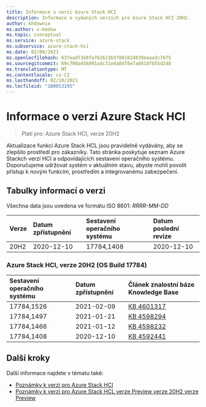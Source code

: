 ```yaml
---
title: Informace o verzi Azure Stack HCI
description: Informace o vydaných verzích pro Azure Stack HCI 20H2.
author: khdownie
ms.author: v-kedow
ms.topic: conceptual
ms.service: azure-stack
ms.subservice: azure-stack-hci
ms.date: 02/09/2021
ms.openlocfilehash: 637eadf3b8fe762623b5f881024039eaaa3c76f5
ms.sourcegitcommit: 69c700a456091adc31e4a8d78e7a681dfb55d248
ms.translationtype: MT
ms.contentlocale: cs-CZ
ms.lasthandoff: 02/10/2021
ms.locfileid: "100013195"
---
```

# <a name="azure-stack-hci-release-information"></a>Informace o verzi Azure Stack HCI

> Platí pro: Azure Stack HCI, verze 20H2

Aktualizace funkcí Azure Stack HCL jsou pravidelně vydávány, aby se zlepšilo prostředí pro zákazníky. Tato stránka poskytuje seznam Azure Stackch verzí HCI a odpovídajících sestavení operačního systému. Doporučujeme udržovat systém v aktuálním stavu, abyste mohli povolit přístup k novým funkcím, prostředím a integrovanému zabezpečení.

## <a name="release-information-tables"></a>Tabulky informací o verzi

Všechna data jsou uvedena ve formátu ISO 8601: *RRRR-MM-DD*

| **Verze** | **Datum zpřístupnění** | **Sestavení operačního systému**      | **Datum poslední revize** |
|:------------|:----------------------|:------------------|:-------------------------|
| 20H2        | 2020-12-10            | 17784,1408        | 2020-12-10               |

### <a name="azure-stack-hci-version-20h2-os-build-17784"></a>Azure Stack HCI, verze 20H2 (OS Build 17784)

| **Sestavení operačního systému** | **Datum zpřístupnění** | **Článek znalostní báze Knowledge Base**                                           |
|:------------ |:----------------------|:---------------------------------------------------------|
| 17784,1526   | 2021-02-09            | [KB 4601317](https://support.microsoft.com/topic/february-9-2021-preview-update-kb4601317-3b0853af-ff64-4f7d-0c8b-49cb226c7ac2) |
| 17784,1497   | 2021-01-21            | [KB 4598294](https://support.microsoft.com/topic/january-21-2021-preview-update-kb4598294-cc405eaa-41e5-f8fb-cf3b-dd5357135f17) |
| 17784,1466   | 2021-01-12            | [KB 4598232](https://support.microsoft.com/help/4598232/january-12-2021-security-update-kb4598232) |
| 17784,1408   | 2020-12-10            | [KB 4592441](https://support.microsoft.com/topic/december-8-2020-security-update-kb4592441-81a1f99c-717f-7cd6-b9d4-76d88206634d) |

## <a name="next-steps"></a>Další kroky

Další informace najdete v tématu také:

- [Poznámky k verzi pro Azure Stack HCI](https://support.microsoft.com/help/4595086/)
- [Poznámky k verzi pro Azure Stack HCL verze Preview verze 20H2 verze Preview](preview-release-notes.md)